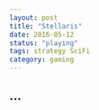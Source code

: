 ```yaml
---
layout: post
title: "Stellaris"
date: 2016-05-12
status: "playing"
tags: strategy SciFi
category: gaming
---
```


## ...



